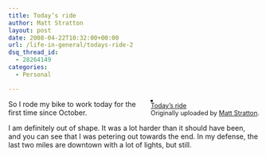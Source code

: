 ```yaml
---
title: Today’s ride
author: Matt Stratton
layout: post
date: 2008-04-22T10:32:00+00:00
url: /life-in-general/todays-ride-2
dsq_thread_id:
  - 28264149
categories:
  - Personal

---
```

<div style="float:right;margin-left:10px;margin-bottom:10px;">
  <a href="http://www.flickr.com/photos/mugsy/2434345786/" title="photo sharing"><img src="http://farm4.static.flickr.com/3156/2434345786_e84fc53534_m.jpg" alt="" style="border:solid 2px #000000;" /></a> <br /> <span style="font-size:.9em;margin-top:0;"> <a href="http://www.flickr.com/photos/mugsy/2434345786/">Today&#8217;s ride</a> <br /> Originally uploaded by <a href="http://www.flickr.com/people/mugsy/">Matt Stratton</a>. </span>
</div>

So I rode my bike to work today for the first time since October.

I am definitely out of shape. It was a lot harder than it should have been, and you can see that I was petering out towards the end. In my defense, the last two miles are downtown with a lot of lights, but still.